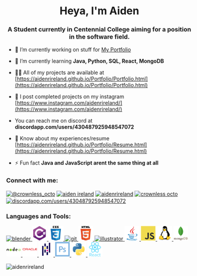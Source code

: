 

<!--
**AidenRIreland/AidenRIreland** is a ✨ _special_ ✨ repository because its `README.md` (this file) appears on your GitHub profile.

Here are some ideas to get you started:

- 🔭 I’m currently working on ...
- 🌱 I’m currently learning ...
- 👯 I’m looking to collaborate on ...
- 🤔 I’m looking for help with ...
- 💬 Ask me about ...
- 📫 How to reach me: ...
- 😄 Pronouns: ...
- ⚡ Fun fact: ...
-->
<h1 align="center">Heya, I'm Aiden</h1>
<h3 align="center">A Student currently in Centennial College aiming for a position in the software field.</h3>

- 🔭 I’m currently working on stuff for [My Portfolio](https://aidenrireland.github.io/Portfolio)

- 🌱 I’m currently learning **Java, Python, SQL, React, MongoDB**

- 👨‍💻 All of my projects are available at [https://aidenrireland.github.io/Portfolio/Portfolio.html](https://aidenrireland.github.io/Portfolio/Portfolio.html)

- 📝 I post completed projects on my instagram [https://www.instagram.com/aidenrireland/](https://www.instagram.com/aidenrireland/)

- You can reach me on discord at **discordapp.com/users/430487925948547072**

- 📄 Know about my experiences/resume [https://aidenrireland.github.io/Portfolio/Resume.html](https://aidenrireland.github.io/Portfolio/Resume.html)

- ⚡ Fun fact **Java and JavaScript arent the same thing at all**

<h3 align="left">Connect with me:</h3>
<p align="left">
<a href="https://codepen.io/@crownless_octo" target="blank"><img align="center" src="https://raw.githubusercontent.com/rahuldkjain/github-profile-readme-generator/master/src/images/icons/Social/codepen.svg" alt="@crownless_octo" height="30" width="40" /></a>
<a href="https://linkedin.com/in/aiden ireland" target="blank"><img align="center" src="https://raw.githubusercontent.com/rahuldkjain/github-profile-readme-generator/master/src/images/icons/Social/linked-in-alt.svg" alt="aiden ireland" height="30" width="40" /></a>
<a href="https://instagram.com/aidenrireland" target="blank"><img align="center" src="https://raw.githubusercontent.com/rahuldkjain/github-profile-readme-generator/master/src/images/icons/Social/instagram.svg" alt="aidenrireland" height="30" width="40" /></a>
<a href="https://www.youtube.com/c/crownless octo" target="blank"><img align="center" src="https://raw.githubusercontent.com/rahuldkjain/github-profile-readme-generator/master/src/images/icons/Social/youtube.svg" alt="crownless octo" height="30" width="40" /></a>
<a href="https://discord.gg/discordapp.com/users/430487925948547072" target="blank"><img align="center" src="https://raw.githubusercontent.com/rahuldkjain/github-profile-readme-generator/master/src/images/icons/Social/discord.svg" alt="discordapp.com/users/430487925948547072" height="30" width="40" /></a>
</p>

<h3 align="left">Languages and Tools:</h3>
<p align="left"> <a href="https://www.blender.org/" target="_blank" rel="noreferrer"> <img src="https://download.blender.org/branding/community/blender_community_badge_white.svg" alt="blender" width="40" height="40"/> </a> <a href="https://www.w3schools.com/cs/" target="_blank" rel="noreferrer"> <img src="https://raw.githubusercontent.com/devicons/devicon/master/icons/csharp/csharp-original.svg" alt="csharp" width="40" height="40"/> </a> <a href="https://www.w3schools.com/css/" target="_blank" rel="noreferrer"> <img src="https://raw.githubusercontent.com/devicons/devicon/master/icons/css3/css3-original-wordmark.svg" alt="css3" width="40" height="40"/> </a> <a href="https://git-scm.com/" target="_blank" rel="noreferrer"> <img src="https://www.vectorlogo.zone/logos/git-scm/git-scm-icon.svg" alt="git" width="40" height="40"/> </a> <a href="https://www.w3.org/html/" target="_blank" rel="noreferrer"> <img src="https://raw.githubusercontent.com/devicons/devicon/master/icons/html5/html5-original-wordmark.svg" alt="html5" width="40" height="40"/> </a> <a href="https://www.adobe.com/in/products/illustrator.html" target="_blank" rel="noreferrer"> <img src="https://www.vectorlogo.zone/logos/adobe_illustrator/adobe_illustrator-icon.svg" alt="illustrator" width="40" height="40"/> </a> <a href="https://www.java.com" target="_blank" rel="noreferrer"> <img src="https://raw.githubusercontent.com/devicons/devicon/master/icons/java/java-original.svg" alt="java" width="40" height="40"/> </a> <a href="https://developer.mozilla.org/en-US/docs/Web/JavaScript" target="_blank" rel="noreferrer"> <img src="https://raw.githubusercontent.com/devicons/devicon/master/icons/javascript/javascript-original.svg" alt="javascript" width="40" height="40"/> </a> <a href="https://www.linux.org/" target="_blank" rel="noreferrer"> <img src="https://raw.githubusercontent.com/devicons/devicon/master/icons/linux/linux-original.svg" alt="linux" width="40" height="40"/> </a> <a href="https://www.mongodb.com/" target="_blank" rel="noreferrer"> <img src="https://raw.githubusercontent.com/devicons/devicon/master/icons/mongodb/mongodb-original-wordmark.svg" alt="mongodb" width="40" height="40"/> </a> <a href="https://nodejs.org" target="_blank" rel="noreferrer"> <img src="https://raw.githubusercontent.com/devicons/devicon/master/icons/nodejs/nodejs-original-wordmark.svg" alt="nodejs" width="40" height="40"/> </a> <a href="https://www.oracle.com/" target="_blank" rel="noreferrer"> <img src="https://raw.githubusercontent.com/devicons/devicon/master/icons/oracle/oracle-original.svg" alt="oracle" width="40" height="40"/> </a> <a href="https://pandas.pydata.org/" target="_blank" rel="noreferrer"> <img src="https://raw.githubusercontent.com/devicons/devicon/2ae2a900d2f041da66e950e4d48052658d850630/icons/pandas/pandas-original.svg" alt="pandas" width="40" height="40"/> </a> <a href="https://www.photoshop.com/en" target="_blank" rel="noreferrer"> <img src="https://raw.githubusercontent.com/devicons/devicon/master/icons/photoshop/photoshop-line.svg" alt="photoshop" width="40" height="40"/> </a> <a href="https://www.python.org" target="_blank" rel="noreferrer"> <img src="https://raw.githubusercontent.com/devicons/devicon/master/icons/python/python-original.svg" alt="python" width="40" height="40"/> </a> <a href="https://reactjs.org/" target="_blank" rel="noreferrer"> <img src="https://raw.githubusercontent.com/devicons/devicon/master/icons/react/react-original-wordmark.svg" alt="react" width="40" height="40"/> </a> </p>

<p><img align="center" src="[https://github-readme-stats.vercel.app/api/top-langs?username=aidenrireland&show_icons=true&locale=en&layout=compact](https://github-readme-stats.vercel.app/api/top-langs?username=aidenrireland&show_icons=true&locale=en&layout=compact&bg_color=000000&title_color=Ffff00&text_color=Fffff0&border_color=Ffff00&custom_title=Aiden%27s%20Most%20Used%20Languages&card_width=1000px)https://github-readme-stats.vercel.app/api/top-langs?username=aidenrireland&show_icons=true&locale=en&layout=compact&bg_color=000000&title_color=Ffff00&text_color=Fffff0&border_color=Ffff00&custom_title=Aiden%27s%20Most%20Used%20Languages&card_width=1000px" alt="aidenrireland" /></p>
